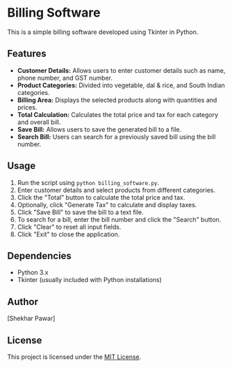 # Billing Software

This is a simple billing software developed using Tkinter in Python.

## Features

- **Customer Details:** Allows users to enter customer details such as name, phone number, and GST number.
- **Product Categories:** Divided into vegetable, dal & rice, and South Indian categories.
- **Billing Area:** Displays the selected products along with quantities and prices.
- **Total Calculation:** Calculates the total price and tax for each category and overall bill.
- **Save Bill:** Allows users to save the generated bill to a file.
- **Search Bill:** Users can search for a previously saved bill using the bill number.

## Usage

1. Run the script using `python billing_software.py`.
2. Enter customer details and select products from different categories.
3. Click the "Total" button to calculate the total price and tax.
4. Optionally, click "Generate Tax" to calculate and display taxes.
5. Click "Save Bill" to save the bill to a text file.
6. To search for a bill, enter the bill number and click the "Search" button.
7. Click "Clear" to reset all input fields.
8. Click "Exit" to close the application.

## Dependencies

- Python 3.x
- Tkinter (usually included with Python installations)

## Author

[Shekhar Pawar]

## License

This project is licensed under the [MIT License](LICENSE).
